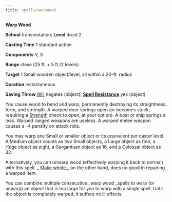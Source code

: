 ```yaml
---
title: spells/warpWood
---
```

 **Warp Wood**

**School** transmutation; **Level** druid 2

**Casting Time** 1 standard action

**Components** V, S

**Range** close (25 ft. + 5 ft./2 levels)

**Target** 1 Small wooden object/level, all within a 20-ft. radius

**Duration** instantaneous

**Saving Throw** [Will](../combat#_will) negates (object); **[Spell Resistance](../glossary#_spell-resistance)** yes (object)

You cause wood to bend and warp, permanently destroying its straightness, form, and strength. A warped door springs open (or becomes stuck, requiring a [Strength](../gettingStarted#_strength) check to open, at your option). A boat or ship springs a leak. Warped ranged weapons are useless. A warped melee weapon causes a –4 penalty on attack rolls.

You may warp one Small or smaller object or its equivalent per caster level. A Medium object counts as two Small objects, a Large object as four, a Huge object as eight, a Gargantuan object as 16, and a Colossal object as 32.

Alternatively, you can unwarp wood (effectively warping it back to normal) with this spell. _ [Make whole](makeWhole#_make-whole)_, on the other hand, does no good in repairing a warped item.

You can combine multiple consecutive _warp wood _spells to warp (or unwarp) an object that is too large for you to warp with a single spell. Until the object is completely warped, it suffers no ill effects.

